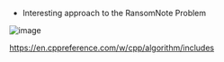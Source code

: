 - Interesting approach to the RansomNote Problem

![image](https://user-images.githubusercontent.com/64318469/183591757-e32d714f-4a2f-44a8-a78b-b89ceb6e30ec.png)

https://en.cppreference.com/w/cpp/algorithm/includes
